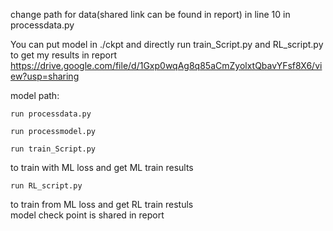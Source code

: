 change path for data(shared link can be found in report) in line 10 in processdata.py 

You can put model in ./ckpt and directly run train_Script.py and RL_script.py to get my results in report  
https://drive.google.com/file/d/1Gxp0wqAg8q85aCmZyolxtQbavYFsf8X6/view?usp=sharing  

model path:  

```
run processdata.py  
```
```
run processmodel.py  
```
```
run train_Script.py
```
to train with ML loss and get ML train results  
```
run RL_script.py 
```
to train from ML loss and get RL train restuls  
model check point is shared in report  
